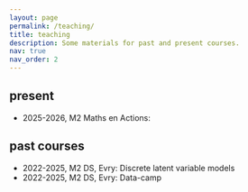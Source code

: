 ```yaml
---
layout: page
permalink: /teaching/
title: teaching
description: Some materials for past and present courses.
nav: true
nav_order: 2
---
```

## present

 * 2025-2026, M2 Maths en Actions: 

## past courses

* 2022-2025, M2 DS, Evry: Discrete latent variable models
* 2022-2025, M2 DS, Evry: Data-camp
